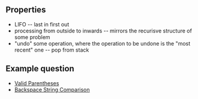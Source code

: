 ## Properties 

- LIFO -- last in first out
- processing from outside to inwards -- mirrors the recurisve structure of some problem
- "undo" some operation, where the operation to be undone is the "most recent" one -- pop from stack

## Example question
- [Valid Parentheses](https://leetcode.com/problems/valid-parentheses/solution/)
- [Backspace String Comparison](https://github.com/Nature711/my-leetcode-notes/blob/master/0844-backspace-string-compare/NOTES.md)
